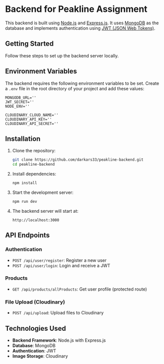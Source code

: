 # Backend for Peakline Assignment

This backend is built using [Node.js](https://nodejs.org/) and [Express.js](https://expressjs.com/). It uses [MongoDB](https://www.mongodb.com/) as the database and implements authentication using [JWT (JSON Web Tokens)](https://jwt.io/).

## Getting Started

Follow these steps to set up the backend server locally.

## Environment Variables

The backend requires the following environment variables to be set. Create a `.env` file in the root directory of your project and add these values:

```env
MONGODB_URL=''
JWT_SECRET=''
NODE_ENV=''

CLOUDINARY_CLOUD_NAME=''
CLOUDINARY_API_KEY=''
CLOUDINARY_API_SECRET=''
```

## Installation

1. Clone the repository:
   ```bash
   git clone https://github.com/darkars33/peakline-backend.git
   cd peakline-backend
   ```

2. Install dependencies:
   ```bash
   npm install
   ```

3. Start the development server:
   ```bash
   npm run dev
   ```

4. The backend server will start at:
   ```
   http://localhost:3000
   ```

## API Endpoints

### Authentication
- `POST /api/user/register`: Register a new user
- `POST /api/user/login`: Login and receive a JWT

### Products
- `GET /api/products/allProducts`: Get user profile (protected route)

### File Upload (Cloudinary)
- `POST /api/upload`: Upload files to Cloudinary


## Technologies Used

- **Backend Framework**: Node.js with Express.js
- **Database**: MongoDB
- **Authentication**: JWT
- **Image Storage**: Cloudinary
